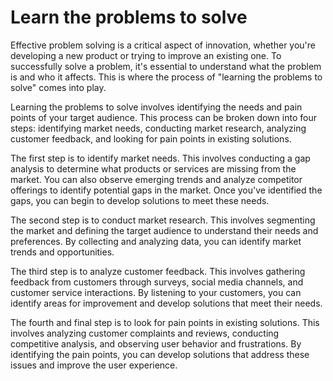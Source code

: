 # Learn the problems to solve

Effective problem solving is a critical aspect of innovation, whether you're developing a new
product or trying to improve an existing one. To successfully solve a problem, it's essential to
understand what the problem is and who it affects. This is where the process of "learning the
problems to solve" comes into play.

Learning the problems to solve involves identifying the needs and pain points of your target
audience. This process can be broken down into four steps: identifying market needs, conducting
market research, analyzing customer feedback, and looking for pain points in existing solutions.

The first step is to identify market needs. This involves conducting a gap analysis to determine
what products or services are missing from the market. You can also observe emerging trends and
analyze competitor offerings to identify potential gaps in the market. Once you've identified the
gaps, you can begin to develop solutions to meet these needs.

The second step is to conduct market research. This involves segmenting the market and defining the
target audience to understand their needs and preferences. By collecting and analyzing data, you
can identify market trends and opportunities.

The third step is to analyze customer feedback. This involves gathering feedback from customers
through surveys, social media channels, and customer service interactions. By listening to your
customers, you can identify areas for improvement and develop solutions that meet their needs.

The fourth and final step is to look for pain points in existing solutions. This involves analyzing
customer complaints and reviews, conducting competitive analysis, and observing user behavior and
frustrations. By identifying the pain points, you can develop solutions that address these issues
and improve the user experience.